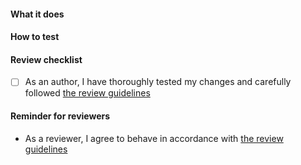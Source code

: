 <!--
Thank you for your Pull Request. Please provide a description and review
the requirements below.

Contributors guide: https://github.com/theia-ide/theia/blob/master/CONTRIBUTING.md

Note: Security vulnerabilities should not be disclosed on GitHub, through a PR or any
other means. See SECURITY.md at the root of this repository, to learn how to report
vulnerabilities.
-->

#### What it does
<!-- Include relevant issues and describe how they are addressed. -->

#### How to test
<!-- Explain how a reviewer can reproduce a bug, test new functionality or verify performance improvements. -->

#### Review checklist

- [ ] As an author, I have thoroughly tested my changes and carefully followed [the review guidelines](https://github.com/theia-ide/theia/blob/master/doc/pull-requests.md#requesting-a-review)

#### Reminder for reviewers

- As a reviewer, I agree to behave in accordance with [the review guidelines](https://github.com/theia-ide/theia/blob/master/doc/pull-requests.md#reviewing)
